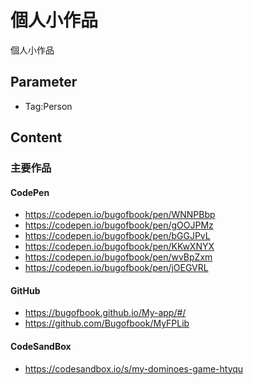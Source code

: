 # 個人小作品

個人小作品

## Parameter

* Tag:Person

## Content

### 主要作品

#### CodePen

* https://codepen.io/bugofbook/pen/WNNPBbp
* https://codepen.io/bugofbook/pen/gOOJPMz
* https://codepen.io/bugofbook/pen/bGGJPvL
* https://codepen.io/bugofbook/pen/KKwXNYX
* https://codepen.io/bugofbook/pen/wvBpZxm
* https://codepen.io/bugofbook/pen/jOEGVRL

#### GitHub

* https://bugofbook.github.io/My-app/#/
* https://github.com/Bugofbook/MyFPLib

#### CodeSandBox

* https://codesandbox.io/s/my-dominoes-game-htyqu

